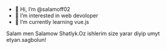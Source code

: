 - 👋 Hi, I’m @salamoff02
- 👀 I’m interested in web devoloper
- 🌱 I’m currently learning vue.js


<!---
salamoff02/salamoff02 is a ✨ special ✨ repository because its `README.md` (this file) appears on your GitHub profile.
You can click the Preview link to take a look at your changes.
--->


Salam men Salamow Shatlyk.Oz ishlerim size yarar diyip umyt etyan.sagbolun!
